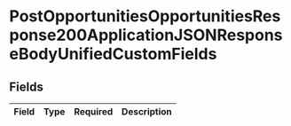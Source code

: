 # PostOpportunitiesOpportunitiesResponse200ApplicationJSONResponseBodyUnifiedCustomFields


## Fields

| Field       | Type        | Required    | Description |
| ----------- | ----------- | ----------- | ----------- |